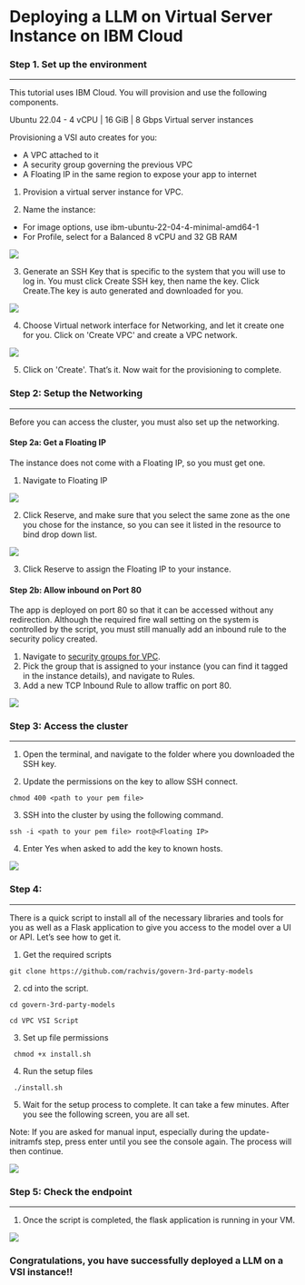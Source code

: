 # Deploying a LLM on Virtual Server Instance on IBM Cloud

### Step 1. Set up the environment
---
This tutorial uses IBM Cloud. You will provision and use the following components.

Ubuntu 22.04 - 4 vCPU | 16 GiB | 8 Gbps Virtual server instances

Provisioning a VSI auto creates for you:
- A VPC attached to it
- A security group governing the previous VPC
- A Floating IP in the same region to expose your app to internet

1. Provision a virtual server instance for VPC.

2. Name the instance:
- For image options, use ibm-ubuntu-22-04-4-minimal-amd64-1
- For Profile, select for a Balanced 8 vCPU and 32 GB RAM

<img src="images/lab 1/vsi 01.png">

3. Generate an SSH Key that is specific to the system that you will use to log in. You must click Create SSH key, then name the key. Click Create.The key is auto generated and downloaded for you.

<img src="images/lab 1/ssh key.png">

4. Choose Virtual network interface for Networking, and let it create one for you. Click on 'Create VPC' and create a VPC network.

<img src="images/lab 1/vpc.png">

5. Click on 'Create'. That’s it. Now wait for the provisioning to complete.

### Step 2: Setup the Networking
---

Before you can access the cluster, you must also set up the networking.

#### Step 2a: Get a Floating IP

The instance does not come with a Floating IP, so you must get one.

1. Navigate to Floating IP

<img src="images/lab 1/floating ip.png">

2. Click Reserve, and make sure that you select the same zone as the one you chose for the instance, so you can see it listed in the resource to bind drop down list.

<img src="images/lab 1/reserve ip.png">

3. Click Reserve to assign the Floating IP to your instance.

#### Step 2b: Allow inbound on Port 80

The app is deployed on port 80 so that it can be accessed without any redirection. Although the required fire wall setting on the system is controlled by the script, you must still manually add an inbound rule to the security policy created.

1. Navigate to [security groups for VPC](https://cloud.ibm.com/vpc-ext/network/securityGroups).
2. Pick the group that is assigned to your instance (you can find it tagged in the instance details), and navigate to Rules.
3. Add a new TCP Inbound Rule to allow traffic on port 80.

<img src="images/lab 1/inbound rule.png">

### Step 3: Access the cluster
---

1. Open the terminal, and navigate to the folder where you downloaded the SSH key.

2. Update the permissions on the key to allow SSH connect.

```
chmod 400 <path to your pem file>
```

3. SSH into the cluster by using the following command.

```
ssh -i <path to your pem file> root@<Floating IP>
```

4. Enter Yes when asked to add the key to known hosts.

<img src="images/lab 1/ssh to vsi.png">

### Step 4: 
---

There is a quick script to install all of the necessary libraries and tools for you as well as a Flask application to give you access to the model over a UI or API. Let’s see how to get it.

1. Get the required scripts

```
git clone https://github.com/rachvis/govern-3rd-party-models 
```

2. cd into the script.

```
cd govern-3rd-party-models
```

```
cd VPC VSI Script
```

3. Set up file permissions

```
 chmod +x install.sh
```

4. Run the setup files

```
 ./install.sh
```

5. Wait for the setup process to complete. It can take a few minutes. After you see the following screen, you are all set.

Note: If you are asked for manual input, especially during the update-initramfs step, press enter until you see the console again. The process will then continue.

<img src="images/lab 1/script on vsi.png">

### Step 5: Check the endpoint
---

1. Once the script is completed, the flask application is running in your VM. 

<img src="images/lab 1/script completion.png">

### Congratulations, you have successfully deployed a LLM on a VSI instance!!

